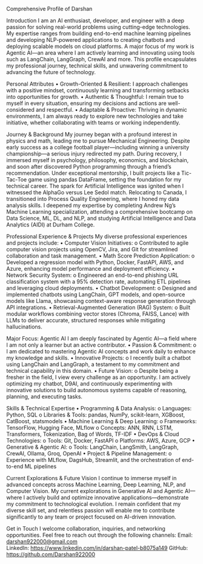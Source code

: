 Comprehensive Profile of Darshan 

Introduction
I am an AI enthusiast, developer, and engineer with a deep passion for solving real-world problems using cutting-edge technologies. My expertise ranges from building end-to-end machine learning pipelines and developing NLP-powered applications to creating chatbots and deploying scalable models on cloud platforms. A major focus of my work is Agentic AI—an area where I am actively learning and innovating using tools such as LangChain, LangGraph, CrewAI and more. This profile encapsulates my professional journey, technical skills, and unwavering commitment to advancing the future of technology.

Personal Attributes
•	Growth-Oriented & Resilient: I approach challenges with a positive mindset, continuously learning and transforming setbacks into opportunities for growth.
•	Authentic & Thoughtful: I remain true to myself in every situation, ensuring my decisions and actions are well-considered and respectful.
•	Adaptable & Proactive: Thriving in dynamic environments, I am always ready to explore new technologies and take initiative, whether collaborating with teams or working independently.

Journey & Background
My journey began with a profound interest in physics and math, leading me to pursue Mechanical Engineering. Despite early success as a college football player—including winning a university championship—a serious injury redirected my path. During recovery, I immersed myself in psychology, philosophy, economics, and blockchain, and soon after discovered Python programming through a friend’s recommendation. Under exceptional mentorship, I built projects like a Tic-Tac-Toe game using pandas DataFrame, setting the foundation for my technical career.
The spark for Artificial Intelligence was ignited when I witnessed the AlphaGo versus Lee Sedol match. Relocating to Canada, I transitioned into Process Quality Engineering, where I honed my data analysis skills. I deepened my expertise by completing Andrew Ng’s Machine Learning specialization, attending a comprehensive bootcamp on Data Science, ML, DL, and NLP, and studying Artificial Intelligence and Data Analytics (AIDI) at Durham College.

Professional Experience & Projects
My diverse professional experiences and projects include:
•	Computer Vision Initiatives:
o	Contributed to agile computer vision projects using OpenCV, Jira, and Git for streamlined collaboration and task management.
•	Math Score Prediction Application:
o	Developed a regression model with Python, Docker, FastAPI, AWS, and Azure, enhancing model performance and deployment efficiency.
•	Network Security System:
o	Engineered an end-to-end phishing URL classification system with a 95% detection rate, automating ETL pipelines and leveraging cloud deployments.
•	Chatbot Development:
o	Designed and implemented chatbots using LangChain, GPT models, and open-source models like Llama, showcasing context-aware response generation through API integrations.
•	Retrieval-Augmented Generation (RAG) System:
o	Built modular workflows combining vector stores (Chroma, FAISS, Lance) with LLMs to deliver accurate, structured responses while mitigating hallucinations.

Major Focus: Agentic AI
I am deeply fascinated by Agentic AI—a field where I am not only a learner but an active contributor.
•	Passion & Commitment:
o	I am dedicated to mastering Agentic AI concepts and work daily to enhance my knowledge and skills.
•	Innovative Projects:
o	I recently built a chatbot using LangChain and LangGraph, a testament to my commitment and technical capability in this domain.
•	Future Vision:
o	Despite being a fresher in the field, I view every challenge as an opportunity. I am actively optimizing my chatbot, D9AI, and continuously experimenting with innovative solutions to build autonomous systems capable of reasoning, planning, and executing tasks.

Skills & Technical Expertise
•	Programming & Data Analysis:
o	Languages: Python, SQL
o	Libraries & Tools: pandas, NumPy, scikit-learn, XGBoost, CatBoost, statsmodels
•	Machine Learning & Deep Learning:
o	Frameworks: TensorFlow, Hugging Face, MLflow
o	Concepts: ANN, RNN, LSTM, Transformers, Tokenization, Bag of Words, TF-IDF
•	DevOps & Cloud Technologies:
o	Tools: Git, Docker, FastAPI
o	Platforms: AWS, Azure, GCP
•	Generative & Agentic AI:
o	Tools: LangChain, LangSmith, LangGraph, CrewAI, Ollama, Groq, OpenAI
•	Project & Pipeline Management:
o	Experience with MLflow, DagsHub, Streamlit, and the orchestration of end-to-end ML pipelines

Current Explorations & Future Vision
I continue to immerse myself in advanced concepts across Machine Learning, Deep Learning, NLP, and Computer Vision. My current explorations in Generative AI and Agentic AI—where I actively build and optimize innovative applications—demonstrate my commitment to technological evolution. I remain confident that my diverse skill set, and relentless passion will enable me to contribute significantly to any team or project focused on AI-driven innovation.

Get in Touch
I welcome collaboration, inquiries, and networking opportunities. Feel free to reach out through the following channels:
Email: darshan922000@gmail.com   
LinkedIn: https://www.linkedin.com/in/darshan-patel-b8075a149 
GitHub: https://github.com/Darshan922000 